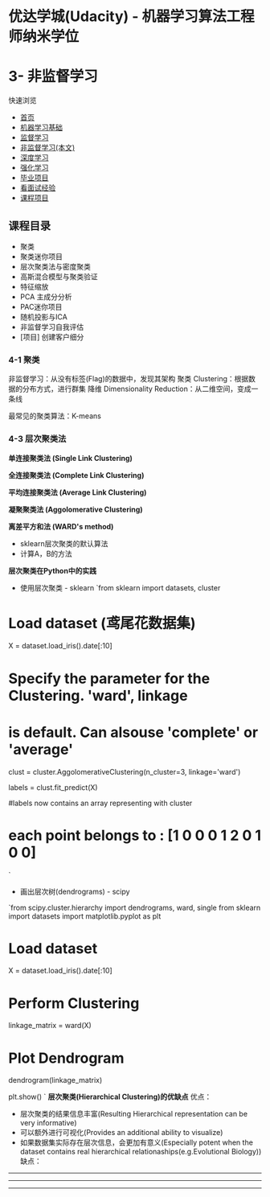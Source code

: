 # 优达学城(Udacity) - 机器学习算法工程师纳米学位
# 3- 非监督学习

快速浏览
- [首页](https://github.com/zhsam/Machine_Learning_Interview_Notes-Chinese)
- [机器学习基础](https://github.com/zhsam/Machine_Learning_Interview_Notes-Chinese/blob/master/1-%E6%9C%BA%E5%99%A8%E5%AD%A6%E4%B9%A0%E5%9F%BA%E7%A1%80.md)
- [监督学习](https://github.com/zhsam/Machine_Learning_Interview_Notes-Chinese/blob/master/2-%E7%9B%91%E7%9D%A3%E5%AD%A6%E4%B9%A0.md)
- [非监督学习(本文)](https://github.com/zhsam/Machine_Learning_Interview_Notes-Chinese/blob/master/3-%E9%9D%9E%E7%9B%91%E7%9D%A3%E5%AD%A6%E4%B9%A0.md)
- [深度学习](https://github.com/zhsam/Machine_Learning_Interview_Notes-Chinese/blob/master/4-%E6%B7%B1%E5%BA%A6%E5%AD%A6%E4%B9%A0.md)
- [强化学习](https://github.com/zhsam/Machine_Learning_Interview_Notes-Chinese/blob/master/5-%E5%BC%BA%E5%8C%96%E5%AD%A6%E4%B9%A0.md)
- [毕业项目]()
- [看面试经验]()
- [课程项目](https://github.com/zhsam/Udacity-MachineLearningEngineer-nd)

## 课程目录
- 聚类
- 聚类迷你项目
- 层次聚类法与密度聚类
- 高斯混合模型与聚类验证
- 特征缩放
- PCA 主成分分析
- PAC迷你项目
- 随机投影与ICA
- 非监督学习自我评估
- [项目] 创建客户细分


### 4-1 聚类
非监督学习：从没有标签(Flag)的数据中，发现其架构
聚类 Clustering：根据数据的分布方式，进行群集
降维 Dimensionality Reduction：从二维空间，变成一条线

最常见的聚类算法：K-means

### 4-3 层次聚类法
**单连接聚类法 (Single Link Clustering)**

**全连接聚类法 (Complete Link Clustering)**

**平均连接聚类法 (Average Link Clustering)**

**凝聚聚类法 (Aggolomerative Clustering)**

**离差平方和法 (WARD's method)**
- sklearn层次聚类的默认算法
- 计算A，B的方法

**层次聚类在Python中的实践**
- 使用层次聚类 - sklearn
`from sklearn import datasets, cluster

# Load dataset (鸢尾花数据集)
X =  dataset.load_iris().date[:10]

# Specify the parameter for the Clustering. 'ward', linkage
# is default. Can alsouse 'complete' or 'average'
clust = cluster.AggolomerativeClustering(n_cluster=3, linkage='ward')

labels = clust.fit_predict(X)

#labels now contains an array representing with cluster
# each point belongs to : [1 0 0 0 1 2 0 1 0 0]
`
- 画出层次树(dendrograms) - scipy

`from scipy.cluster.hierarchy import dendrograms, ward, single
from sklearn import datasets
import matplotlib.pyplot as plt

# Load dataset
X =  dataset.load_iris().date[:10]

# Perform Clustering
linkage_matrix = ward(X)

# Plot Dendrogram
dendrogram(linkage_matrix)

plt.show()
`
**层次聚类(Hierarchical Clustering)的优缺点**
优点：
- 层次聚类的结果信息丰富(Resulting Hierarchical representation can be very informative)
- 可以额外进行可视化(Provides an additional ability to visualize)
- 如果数据集实际存在层次信息，会更加有意义(Especially potent when the dataset contains real hierarchical relationaships(e.g.Evolutional Biology))
缺点：

****
****
****
